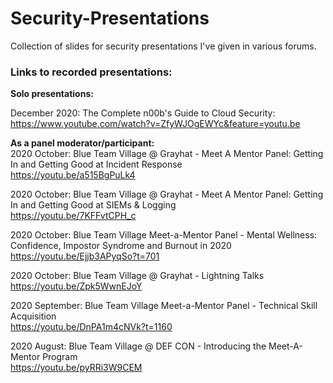 # Security-Presentations
Collection of slides for security presentations I've given in various forums.

<b><h3>Links to recorded presentations:</h3></b>


<b>Solo presentations:</b>

December 2020: The Complete n00b's Guide to Cloud Security:
<br>https://www.youtube.com/watch?v=ZfyWJOgEWYc&feature=youtu.be


<b>As a panel moderator/participant:</b>
<br>2020 October: Blue Team Village @ Grayhat - Meet A Mentor Panel: Getting In and Getting Good at Incident Response
<br>https://youtu.be/a515BgPuLk4

2020 October: Blue Team Village @ Grayhat - Meet A Mentor Panel: Getting In and Getting Good at SIEMs & Logging
<br>https://youtu.be/7KFFvtCPH_c

2020 October: Blue Team Village Meet-a-Mentor Panel - Mental Wellness: Confidence, Impostor Syndrome and Burnout in 2020
<br>https://youtu.be/Ejjb3APyqSo?t=701

2020 October: Blue Team Village @ Grayhat - Lightning Talks
<br>https://youtu.be/Zpk5WwnEJoY

2020 September: Blue Team Village Meet-a-Mentor Panel - Technical Skill Acquisition
<br>https://youtu.be/DnPA1m4cNVk?t=1160

2020 August: Blue Team Village @ DEF CON - Introducing the Meet-A-Mentor Program
<br>https://youtu.be/pyRRi3W9CEM
